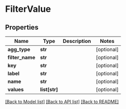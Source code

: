 # FilterValue

## Properties
Name | Type | Description | Notes
------------ | ------------- | ------------- | -------------
**agg_type** | **str** |  | [optional] 
**filter_name** | **str** |  | [optional] 
**key** | **str** |  | [optional] 
**label** | **str** |  | [optional] 
**name** | **str** |  | [optional] 
**values** | **list[str]** |  | [optional] 

[[Back to Model list]](../README.md#documentation-for-models) [[Back to API list]](../README.md#documentation-for-api-endpoints) [[Back to README]](../README.md)


